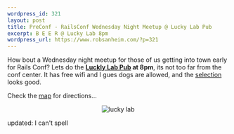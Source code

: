 ```yaml
--- 
wordpress_id: 321
layout: post
title: PreConf - RailsConf Wednesday Night Meetup @ Lucky Lab Pub
excerpt: B E E R @ Lucky Lab 8pm
wordpress_url: https://www.robsanheim.com/?p=321
---
```

How bout a Wednesday night meetup for those of us getting into town early for Rails Conf?  Lets do the <strong><a href="https://www.luckylab.com/">Luckly Lab Pub</a> at 8pm</strong>, its not too far from the conf center.  It has free wifi and I gues dogs are allowed, and the <a href="https://www.luckylab.com/html/ales.html">selection</a> looks good.

Check the <a href="https://www.robsanheim.com/2007/05/11/railsconf-2007-google-map/">map</a> for directions...

<div style="text-align:center"><img src="https://www.luckylab.com/images/velvet2.jpg" alt="lucky lab"/></div>

updated: I can't spell
